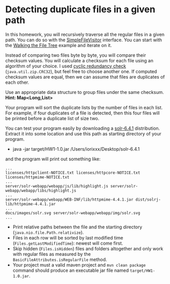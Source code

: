 # Detecting duplicate files in a given path

In this homework, you will recursively traverse all the regular files in a given path. You can do so with the [SimpleFileVisitor](https://docs.oracle.com/javase/8/docs/api/java/nio/file/SimpleFileVisitor.html) interface.
You can start with the [Walking the File Tree](http://docs.oracle.com/javase/tutorial/essential/io/walk.html) example and iterate on it.

Instead of comparing two files byte by byte, you will compare their checksum values. You will calculate a checksum for each file using an algorithm of your choice. 
I used [cyclic redundancy check](https://en.wikipedia.org/wiki/Cyclic_redundancy_check) (`java.util.zip.CRC32`), but feel free to choose another one. If computed checksum values are equal, then we can assume that files are duplicates of each other.

Use an appropriate data structure to group files under the same checksum. **Hint: Map<Long,List<Path>>**

Your program will sort the duplicate lists by the number of files in each list.
For example, if four duplicates of a file is detected, then this four files will be printed before a duplicate list of size two.

You can test your program easily by downloading a [solr-6.4.1](http://www-eu.apache.org/dist/lucene/solr/6.4.1/solr-6.4.1.tgz) distribution.
Extract it into some location and use this path as starting directory of your program.

* java -jar target/HW1-1.0.jar /Users/iorixxx/Desktop/solr-6.4.1

and the program will print out something like:

```
...
licenses/httpclient-NOTICE.txt licenses/httpcore-NOTICE.txt licenses/httpmime-NOTICE.txt  
...
server/solr-webapp/webapp/js/lib/highlight.js server/solr-webapp/webapp/libs/highlight.js  
... 
server/solr-webapp/webapp/WEB-INF/lib/httpmime-4.4.1.jar dist/solrj-lib/httpmime-4.4.1.jar 
...
docs/images/solr.svg server/solr-webapp/webapp/img/solr.svg  
...
```


* Print relative paths between the file and the starting directory (`java.nio.file.Path.relativize`).
* Files in each row will be sorted by last modified time (`Files.getLastModifiedTime`): newest will come first.
* Skip hidden (`Files.isHidden`) files and folders altogether and only work with regular files as measured by the `BasicFileAttributes.isRegularFile` method.
* Your project must a valid maven project and `mvn clean package` command should produce an executable jar file named `target/HW1-1.0.jar`.